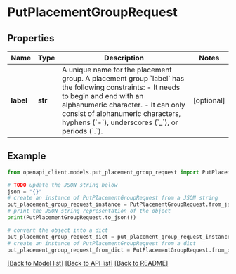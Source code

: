 # PutPlacementGroupRequest


## Properties

Name | Type | Description | Notes
------------ | ------------- | ------------- | -------------
**label** | **str** | A unique name for the placement group. A placement group &#x60;label&#x60; has the following constraints:  - It needs to begin and end with an alphanumeric character. - It can only consist of alphanumeric characters, hyphens (&#x60;-&#x60;), underscores (&#x60;_&#x60;), or periods (&#x60;.&#x60;). | [optional] 

## Example

```python
from openapi_client.models.put_placement_group_request import PutPlacementGroupRequest

# TODO update the JSON string below
json = "{}"
# create an instance of PutPlacementGroupRequest from a JSON string
put_placement_group_request_instance = PutPlacementGroupRequest.from_json(json)
# print the JSON string representation of the object
print(PutPlacementGroupRequest.to_json())

# convert the object into a dict
put_placement_group_request_dict = put_placement_group_request_instance.to_dict()
# create an instance of PutPlacementGroupRequest from a dict
put_placement_group_request_from_dict = PutPlacementGroupRequest.from_dict(put_placement_group_request_dict)
```
[[Back to Model list]](../README.md#documentation-for-models) [[Back to API list]](../README.md#documentation-for-api-endpoints) [[Back to README]](../README.md)


